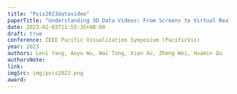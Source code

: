 ```yaml
---
title: "Pvis2023datavideo"
paperTitle: "Understanding 3D Data Videos: From Screens to Virtual Reality"
date: 2023-02-03T21:55:35+08:00
draft: true
conference: IEEE Pacific Visualization Symposium (PacificVis)
year: 2023
authors: Leni Yang, Aoyu Wu, Wai Tong, Xian Xu, Zheng Wei, Huamin Qu
authorsNote:
link:
imgSrc: img/pvis2023.png
award:
---
```


